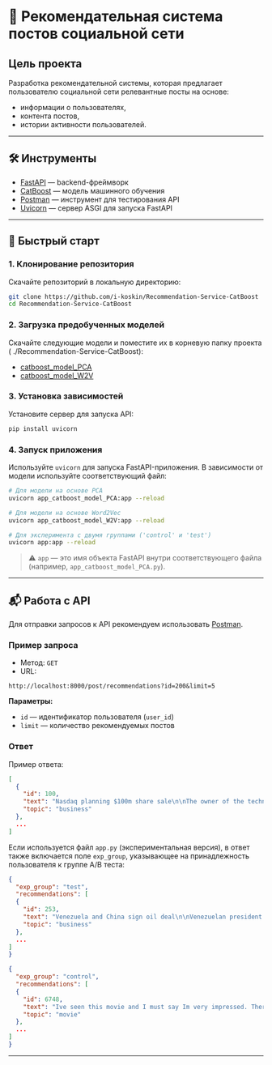 # 📌 Рекомендательная система постов социальной сети

## Цель проекта

Разработка рекомендательной системы, которая предлагает пользователю социальной сети релевантные посты на основе:

- информации о пользователях,
- контента постов,
- истории активности пользователей.

---

## 🛠 Инструменты

- [FastAPI](https://fastapi.tiangolo.com/) — backend-фреймворк
- [CatBoost](https://catboost.ai/) — модель машинного обучения
- [Postman](https://www.postman.com/) — инструмент для тестирования API
- [Uvicorn](https://www.uvicorn.org/) — сервер ASGI для запуска FastAPI

---

## 🚀 Быстрый старт

### 1. Клонирование репозитория

Скачайте репозиторий в локальную директорию:

```bash
git clone https://github.com/i-koskin/Recommendation-Service-CatBoost
cd Recommendation-Service-CatBoost
```

### 2. Загрузка предобученных моделей

Скачайте следующие модели и поместите их в корневую папку проекта ( ./Recommendation-Service-CatBoost):

- [catboost_model_PCA](https://drive.google.com/file/d/1gksqZ9tETozRNqnV_uvKhXqSciJAXwU7/view?usp=sharing)
- [catboost_model_W2V](https://drive.google.com/file/d/1ldkckMPxD7WVJjloa97nRhXmHU8u9L_f/view?usp=sharing)

### 3. Установка зависимостей

Установите сервер для запуска API:

```bash
pip install uvicorn
```

### 4. Запуск приложения

Используйте `uvicorn` для запуска FastAPI-приложения. В зависимости от модели используйте соответствующий файл:

```bash
# Для модели на основе PCA
uvicorn app_catboost_model_PCA:app --reload

# Для модели на основе Word2Vec
uvicorn app_catboost_model_W2V:app --reload

# Для эксперимента с двумя группами ('control' и 'test')
uvicorn app:app --reload
```

> ⚠️ `app` — это имя объекта FastAPI внутри соответствующего файла (например, `app_catboost_model_PCA.py`).

---

## 📬 Работа с API

Для отправки запросов к API рекомендуем использовать [Postman](https://www.postman.com/).

### Пример запроса

- Метод: `GET`
- URL:

```http
http://localhost:8000/post/recommendations?id=200&limit=5
```

**Параметры:**

- `id` — идентификатор пользователя (`user_id`)
- `limit` — количество рекомендуемых постов

### Ответ

Пример ответа:

```json
[
  {
    "id": 100,
    "text": "Nasdaq planning $100m share sale\n\nThe owner of the technology-dominated Nasdaq stock index plans to sell shares to the public and list itself on the market it operates.\n\nAccording to a registration document filed with the Securities and Exchange Commission, Nasdaq Stock Market plans to raise $100m (£52m) from the sale. Some observers see this as another step closer to a full public listing. However Nasdaq, an icon of the 1990s technology boom, recently poured cold water on those suggestions.\n\nThe company first sold shares in private placements during 2000 and 2001. It technically went public in 2002 when the stock started trading on the OTC Bulletin Board, which lists equities that trade only occasionally. Nasdaq will not make money from the sale, only investors who bought shares in the private placings, the filing documents said. The Nasdaq is made up shares in technology firms and other companies with high growth potential. It was the most potent symbol of the 1990s internet and telecoms boom, nose-diving after the bubble burst. A recovery in the fortunes of tech giants such as Intel, and dot.com survivors such as Amazon has helped revive its fortunes.\n",
    "topic": "business"
  },
  ...
]
```

Если используется файл `app.py` (экспериментальная версия), в ответ также включается поле `exp_group`, указывающее на принадлежность пользователя к группе A/B теста:

```json
{
  "exp_group": "test",
  "recommendations": [
  {
    "id": 253,
    "text": "Venezuela and China sign oil deal\n\nVenezuelan president Hugo Chavez has offered China wide-ranging access to the countrys oil reserves.\n\nThe offer, made as part of a trade deal between the two countries, will allow China to operate oil fields in Venezuela and invest in new refineries. Venezuela has also offered to supply 120,000 barrels of fuel oil a month to China. Venezuela - the worlds fifth largest oil exporter - sells about 60% of its output to the United States. Mr Chavezs administration, which has a strained relationship with the US, is trying to diversify sales to reduce its dependence on its largest export market.\n\nChinas quick-growing economys need for oil has contributed to record-high oil prices this year, along with political unrest in the Middle East and supply bottlenecks. Oil prices are finishing the year roughly 30% higher than they were in January 2004.\n\nIn 2004, according to forecasts from the Ministry of Commerce, Chinas oil imports will be 110m tons, up 21% on the previous year. China has been a net importer of oil since the mid 1990s with more than a third of the oil and gas it consumes coming from abroad. A lack of sufficient domestic production and the need to lessen its dependence on imports from the Middle East has meant that China is looking to invest in other potential markets such as Latin America. Mr Chavez, who is visiting China, said his country would put its many of its oil facilities at the disposal of China. Chinese firms would be allowed to operate 15 mature oil fields in the east of Venezuela, which could produce more than one billion barrels, he confirmed. The two countries will also continue a joint venture agreement to produce stocks of the boiler fuel orimulsion. Mr Chavez has also invited Chinese firms to bid for gas exploration contracts which his government will offer next year in the western Gulf of Venezuela. The two countries also signed a number of other agreements covering other industries including mining.\n",
    "topic": "business"
  },
  ...
]
}
```


```json
{
  "exp_group": "control",
  "recommendations": [
  {
    "id": 6748,
    "text": "Ive seen this movie and I must say Im very impressed. There are not much movies I like, but I do like this one. You should see this movie by yourself and comment it,because this is one of my most favorite movie. I fancy to see this again. Action fused with a fantastic story. Very impressing. I like Modestys character. Actually shes very mystic and mysterious (I DO like that^^). The bad boy is pretty too. Well, actually this whole movie is rare in movieworld. I considered about the vote of this movie, I thought this is should be a very popular movie. I guess wrong. It was ME who was very impressed about this movie, and I hope Im not the only one who takes only the cost to watch this one. See and vote.",
    "topic": "movie"
  },
  ...
]
}
```

---
